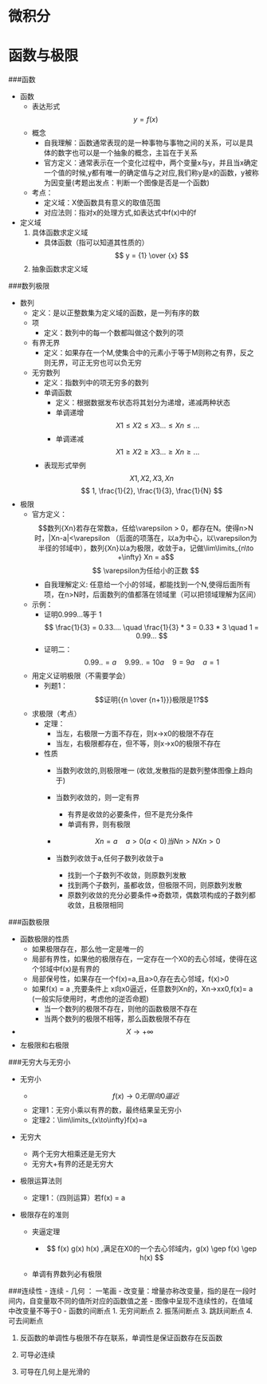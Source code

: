 # 微积分

# 函数与极限

###函数
- 函数
	- 表达形式
		 $$ y = f(x) $$
	- 概念
		- 自我理解：函数通常表现的是一种事物与事物之间的关系，可以是具体的数字也可以是一个抽象的概念，主旨在于关系
		- 官方定义：通常表示在一个变化过程中，两个变量x与y，并且当x确定一个值的时候,y都有唯一的确定值与之对应,我们称y是x的函数，y被称为因变量(考题出发点：判断一个图像是否是一个函数)
	- 考点：
		- 定义域：X使函数具有意义的取值范围
		- 对应法则：指对x的处理方式,如表达式中f(x)中的f
- 定义域
	1. 具体函数求定义域
		- 具体函数（指可以知道其性质的）
		$$ y = {1} \over {x} $$
	2. 抽象函数求定义域
	

###数列极限
- 数列
	- 定义：是以正整数集为定义域的函数，是一列有序的数
	- 项
		- 定义：数列中的每一个数都叫做这个数列的项
	- 有界无界
		- 定义：如果存在一个M,使集合中的元素小于等于M则称之有界，反之则无界，可正无穷也可以负无穷
	- 无穷数列
		- 定义：指数列中的项无穷多的数列
		- 单调函数
			- 定义：根据数据发布状态将其划分为递增，递减两种状态
			- 单调递增 
			$$ X1 \leq X2 \leq X3 ... \leq Xn \leq ...$$
			- 单调递减
			$$ X1 \geq X2 \geq X3 ... \geq Xn \geq ...$$
		- 表现形式举例
		 $$ X1, X2, X3, Xn $$
		 $$ 1, \frac{1}{2},  \frac{1}{3},  \frac{1}{N} $$
- 极限
	- 官方定义：$$数列{Xn}若存在常数a，任给\varepsilon > 0，都存在N。使得n>N时，|Xn-a|<\varepsilon （后面的项落在，以a为中心，以\varepsilon为半径的邻域中），数列{Xn}以a为极限，收敛于a，记做\lim\limits_{n\to +\infty} Xn = a$$ $$ \varepsilon为任给小的正数 $$
		- 自我理解定义: 任意给一个小的邻域，都能找到一个N,使得后面所有项，在n>N时，后面数列的值都落在领域里（可以把领域理解为区间）
	- 示例：
		- 证明0.999...等于 1
		$$ 
			\frac{1}{3} = 0.33.... \quad
		 	\frac{1}{3} * 3 = 0.33 * 3 \quad
			1 = 0.99...
		$$
		- 证明二：
		$$ 
			0.99.. = a \quad
			9.99.. = 10a \quad
			9 = 9a \quad
			a = 1
		$$
	- 用定义证明极限（不需要学会）
		- 列题1：$$证明{{n \over {n+1}}}极限是1?$$
	- 求极限（考点）
		- 定理：
			- 当左，右极限一方面不存在，则x->x0的极限不存在
			- 当左，右极限都存在，但不等，则x->x0的极限不存在
		- 性质
			- 当数列收敛的,则极限唯一 (收敛,发散指的是数列整体图像上趋向于)
			- 当数列收敛的，则一定有界 
				- 有界是收敛的必要条件，但不是充分条件
				- 单调有界，则有极限

			- $$ {Xn = a \quad a>0(a<0) 当N n>N Xn > 0} $$
			- 当数列收敛于a,任何子数列收敛于a
				- 找到一个子数列不收敛，则原数列发散
				- 找到两个子数列，虽都收敛，但极限不同，则原数列发散
				- 原数列收敛的充分必要条件=>奇数项，偶数项构成的子数列都收敛，且极限相同

###函数极限
- 函数极限的性质
	- 如果极限存在，那么他一定是唯一的
	- 局部有界性，如果他的极限存在，一定存在一个X0的去心邻域，使得在这个邻域中f(x)是有界的
	- 局部保号性，如果存在一个f(x)=a,且a>0,存在去心邻域，f(x)>0
	- 如果f(x) = a ,充要条件上 x向x0逼近，任意数列Xn的，Xn->xx0,f(x)= a (一般实际使用时，考虑他的逆否命题)
		- 当一个数列的极限不存在，则他的函数极限不存在
		- 当两个数列的极限不相等，那么函数极限不存在
- $$ X \to +\infty $$
- 左极限和右极限


###无穷大与无穷小
- 无穷小
	-  $$ f(x) \to 0 无限向0逼近 $$
	-  定理1：无穷小乘以有界的数，最终结果呈无穷小
	-  定理2：\lim\limits_{x\to\infty}f(x)=a 
- 无穷大
	- 两个无穷大相乘还是无穷大
	- 无穷大+有界的还是无穷大

- 极限运算法则
	- 定理1：（四则运算）若f(x) = a

- 极限存在的准则
	- 夹逼定理
		- $$ f(x) g(x) h(x) ,满足在X0的一个去心邻域内，g(x) \gep f(x) \gep h(x) $$

	- 单调有界数列必有极限


###连续性
	- 连续
		- 几何 ： 一笔画
	- 改变量：增量亦称改变量，指的是在一段时间内，自变量取不同的值所对应的函数值之差
	- 图像中呈现不连续性的，在值域中改变量不等于0
	- 函数的间断点
		1. 无穷间断点
		2. 振荡间断点
		3. 跳跃间断点
		4. 可去间断点

1. 反函数的单调性与极限不存在联系，单调性是保证函数存在反函数

1. 可导必连续
2. 可导在几何上是光滑的